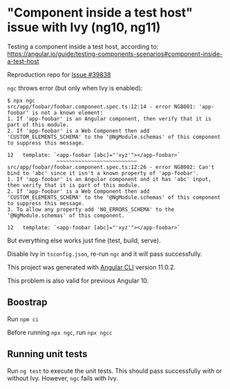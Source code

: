 # "Component inside a test host" issue with Ivy (ng10, ng11)

Testing a component inside a test host, according to:
https://angular.io/guide/testing-components-scenarios#component-inside-a-test-host

Reproduction repo for [Issue #39838](https://github.com/angular/angular/issues/39838)

`ngc` throws error (but only when Ivy is enabled):

```
$ npx ngc
src/app/foobar/foobar.component.spec.ts:12:14 - error NG8001: 'app-foobar' is not a known element:
1. If 'app-foobar' is an Angular component, then verify that it is part of this module.
2. If 'app-foobar' is a Web Component then add 'CUSTOM_ELEMENTS_SCHEMA' to the '@NgModule.schemas' of this component to suppress this message.

12   template: `<app-foobar [abc]="'xyz'"></app-foobar>`
                ~~~~~~~~~~~~~~~~~~~~~~~~~~
src/app/foobar/foobar.component.spec.ts:12:26 - error NG8002: Can't bind to 'abc' since it isn't a known property of 'app-foobar'.
1. If 'app-foobar' is an Angular component and it has 'abc' input, then verify that it is part of this module.
2. If 'app-foobar' is a Web Component then add 'CUSTOM_ELEMENTS_SCHEMA' to the '@NgModule.schemas' of this component to suppress this message.
3. To allow any property add 'NO_ERRORS_SCHEMA' to the '@NgModule.schemas' of this component.

12   template: `<app-foobar [abc]="'xyz'"></app-foobar>`
```

But everything else works just fine (test, build, serve).

Disable Ivy in `tsconfig.json`, re-run `ngc` and it will pass successfully.

This project was generated with [Angular CLI](https://github.com/angular/angular-cli) version 11.0.2.

This problem is also valid for previous Angular 10.

## Boostrap

Run `npm ci`

Before running `npx ngc`, run `npx ngcc`

## Running unit tests

Run `ng test` to execute the unit tests.
This should pass successfully with or without Ivy. However, `ngc` fails with Ivy.

